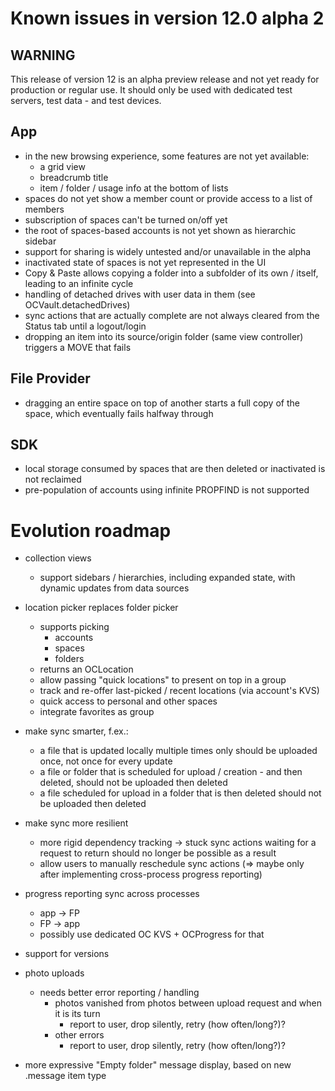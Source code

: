 #  Known issues in version 12.0 alpha 2

## WARNING

This release of version 12 is an alpha preview release and not yet ready for production or regular use.
It should only be used with dedicated test servers, test data - and test devices.

## App
- in the new browsing experience, some features are not yet available:
	- a grid view
	- breadcrumb title
	- item / folder / usage info at the bottom of lists
- spaces do not yet show a member count or provide access to a list of members
- subscription of spaces can't be turned on/off yet
- the root of spaces-based accounts is not yet shown as hierarchic sidebar
- support for sharing is widely untested and/or unavailable in the alpha
- inactivated state of spaces is not yet represented in the UI
- Copy & Paste allows copying a folder into a subfolder of its own / itself, leading to an infinite cycle
- handling of detached drives with user data in them (see OCVault.detachedDrives)
- sync actions that are actually complete are not always cleared from the Status tab until a logout/login
- dropping an item into its source/origin folder (same view controller) triggers a MOVE that fails

## File Provider
- dragging an entire space on top of another starts a full copy of the space, which eventually fails halfway through

## SDK
- local storage consumed by spaces that are then deleted or inactivated is not reclaimed
- pre-population of accounts using infinite PROPFIND is not supported

# Evolution roadmap
- collection views
	- support sidebars / hierarchies, including expanded state, with dynamic updates from data sources

- location picker replaces folder picker
	- supports picking
		- accounts
		- spaces
		- folders
	- returns an OCLocation
	- allow passing "quick locations" to present on top in a group
	- track and re-offer last-picked / recent locations (via account's KVS)
	- quick access to personal and other spaces
	- integrate favorites as group

- make sync smarter, f.ex.:
	- a file that is updated locally multiple times only should be uploaded once, not once for every update
	- a file or folder that is scheduled for upload / creation - and then deleted, should not be uploaded then deleted
	- a file scheduled for upload in a folder that is then deleted should not be uploaded then deleted

- make sync more resilient
	- more rigid dependency tracking -> stuck sync actions waiting for a request to return should no longer be possible as a result
	- allow users to manually reschedule sync actions (=> maybe only after implementing cross-process progress reporting)

- progress reporting sync across processes
	- app -> FP
	- FP -> app
	- possibly use dedicated OC KVS + OCProgress for that

- support for versions

- photo uploads
	- needs better error reporting / handling
		- photos vanished from photos between upload request and when it is its turn
			- report to user, drop silently, retry (how often/long?)?
		- other errors
			- report to user, drop silently, retry (how often/long?)?

- more expressive "Empty folder" message display, based on new .message item type
